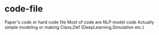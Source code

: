 # code-file
Paper's code or hard code file 
Most of code are NLP model code
Actually simple modeling or making Class,Def (DeepLearning,Simulation etc.)
